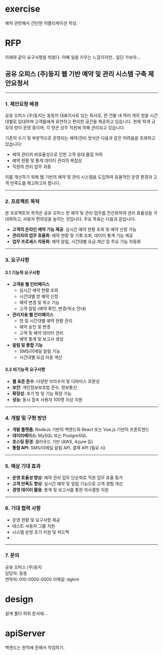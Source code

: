 # exercise
 예약 관련해서 간단한 어플리케이션 작성.

# RFP
아래와 같이 요구사항을 띄웠다. 어째 일을 키우는 느낌이지만.. 일단 가보자...

## 공유 오피스 (주)둥지 웹 기반 예약 및 관리 시스템 구축 제안요청서

---

### 1. 제안요청 배경
공유 오피스 (주)둥지는 동동이 대표이사로 있는 회사로, 한 건물 내 여러 개의 방을 시간대별로 임대하며 고객들에게 유연하고 편리한 공간을 제공하고 있습니다. 현재 10개 규모의 방이 운영 중이며, 각 방은 상주 직원에 의해 관리되고 있습니다.

기존의 수기 및 부분적으로 운영되는 예약/관리 방식은 다음과 같은 어려움을 초래하고 있습니다:
- 예약 관리의 비효율성으로 인한 고객 응대 품질 저하
- 예약 현황 및 통계 데이터 관리의 복잡성
- 직원의 관리 업무 과중

이를 개선하기 위해 웹 기반의 예약 및 관리 시스템을 도입하여 효율적인 운영 환경과 고객 만족도를 제고하고자 합니다.

---

### 2. 프로젝트 목적
본 프로젝트의 목적은 공유 오피스 방 예약 및 관리 업무를 전산화하여 관리 효율성을 극대화하고, 사용자 편의성을 높이는 것입니다. 주요 목표는 다음과 같습니다:
- **고객의 온라인 예약 기능 제공**: 실시간 예약 현황 조회 및 예약 신청 가능
- **관리자의 업무 효율화**: 예약 현황 및 기록 조회, 데이터 통계 기능 제공
- **업무 프로세스 자동화**: 예약 알림, 시간대별 요금 계산 등 주요 기능 자동화

---

### 3. 요구사항

#### 3.1 기능적 요구사항
- **고객용 웹 인터페이스**
  - 실시간 예약 현황 조회
  - 시간대별 방 예약 신청
  - 예약 변경 및 취소 기능
  - 고객 알림 (예약 확인, 변경/취소 안내)
- **관리자용 웹 인터페이스**
  - 방 및 시간대별 예약 현황 관리
  - 예약 승인 및 변경
  - 고객 및 예약 데이터 관리
  - 예약 통계 및 보고서 생성
- **알림 및 통합 기능**
  - SMS/이메일 알림 기능
  - 시간대별 요금 자동 계산

#### 3.2 비기능적 요구사항
- **웹 표준 준수**: 다양한 브라우저 및 디바이스 호환성
- **보안**: 개인정보보호법 준수, 정보통신
- **확장성**: 추가 방 및 기능 확장 가능
- **성능**: 동시 접속 사용자 100명 이상 지원

---

### 4. 개발 및 구현 방안
- **개발 플랫폼**: NodeJs 기반의 백엔드와 React 또는 Vue.js 기반의 프론트엔드
- **데이터베이스**: MySQL 또는 PostgreSQL
- **호스팅 환경**: 클라우드 기반 (AWS, Azure 등)
- **통합 API**: SMS/이메일 알림 API, 결제 API (필요 시)

---

### 5. 예상 기대 효과
- **운영 효율성 향상**: 예약 관리 업무 단순화로 직원 업무 효율 증가
- **고객 만족도 향상**: 실시간 예약 및 알림 기능으로 고객 경험 개선
- **경영 데이터 활용**: 통계 및 보고서를 통한 의사결정 지원

---

### 6. 기대 협력 사항
- 운영 현황 및 요구사항 제공
- 테스트 사용자 그룹 지원
- 시스템 운영 초기 지원 및 피드백
- 
---

### 7. 문의
공유 오피스 (주)둥지  
담당자: 동동  
연락처: 010-0000-0000 
이메일: dgkim 


# design
 설계 폴더 하위 문서에...

# apiServer
 백앤드는 원칙에 준해서 작업하기.


